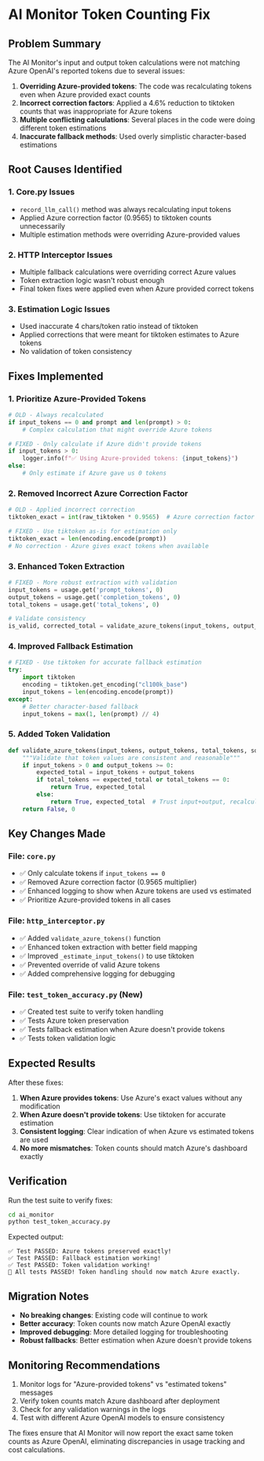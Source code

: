 # AI Monitor Token Counting Fix

## Problem Summary

The AI Monitor's input and output token calculations were not matching Azure OpenAI's reported tokens due to several issues:

1. **Overriding Azure-provided tokens**: The code was recalculating tokens even when Azure provided exact counts
2. **Incorrect correction factors**: Applied a 4.6% reduction to tiktoken counts that was inappropriate for Azure tokens
3. **Multiple conflicting calculations**: Several places in the code were doing different token estimations
4. **Inaccurate fallback methods**: Used overly simplistic character-based estimations

## Root Causes Identified

### 1. Core.py Issues
- `record_llm_call()` method was always recalculating input tokens
- Applied Azure correction factor (0.9565) to tiktoken counts unnecessarily
- Multiple estimation methods were overriding Azure-provided values

### 2. HTTP Interceptor Issues  
- Multiple fallback calculations were overriding correct Azure values
- Token extraction logic wasn't robust enough
- Final token fixes were applied even when Azure provided correct tokens

### 3. Estimation Logic Issues
- Used inaccurate 4 chars/token ratio instead of tiktoken
- Applied corrections that were meant for tiktoken estimates to Azure tokens
- No validation of token consistency

## Fixes Implemented

### 1. Prioritize Azure-Provided Tokens
```python
# OLD - Always recalculated
if input_tokens == 0 and prompt and len(prompt) > 0:
    # Complex calculation that might override Azure tokens

# FIXED - Only calculate if Azure didn't provide tokens  
if input_tokens > 0:
    logger.info(f"✅ Using Azure-provided tokens: {input_tokens}")
else:
    # Only estimate if Azure gave us 0 tokens
```

### 2. Removed Incorrect Azure Correction Factor
```python
# OLD - Applied incorrect correction
tiktoken_exact = int(raw_tiktoken * 0.9565)  # Azure correction factor

# FIXED - Use tiktoken as-is for estimation only
tiktoken_exact = len(encoding.encode(prompt))
# No correction - Azure gives exact tokens when available
```

### 3. Enhanced Token Extraction
```python
# FIXED - More robust extraction with validation
input_tokens = usage.get('prompt_tokens', 0)
output_tokens = usage.get('completion_tokens', 0) 
total_tokens = usage.get('total_tokens', 0)

# Validate consistency
is_valid, corrected_total = validate_azure_tokens(input_tokens, output_tokens, total_tokens)
```

### 4. Improved Fallback Estimation
```python
# FIXED - Use tiktoken for accurate fallback estimation
try:
    import tiktoken
    encoding = tiktoken.get_encoding("cl100k_base")
    input_tokens = len(encoding.encode(prompt))
except:
    # Better character-based fallback
    input_tokens = max(1, len(prompt) // 4)
```

### 5. Added Token Validation
```python
def validate_azure_tokens(input_tokens, output_tokens, total_tokens, source="Azure"):
    """Validate that token values are consistent and reasonable"""
    if input_tokens > 0 and output_tokens >= 0:
        expected_total = input_tokens + output_tokens
        if total_tokens == expected_total or total_tokens == 0:
            return True, expected_total
        else:
            return True, expected_total  # Trust input+output, recalculate total
    return False, 0
```

## Key Changes Made

### File: `core.py`
- ✅ Only calculate tokens if `input_tokens == 0`
- ✅ Removed Azure correction factor (0.9565 multiplier)
- ✅ Enhanced logging to show when Azure tokens are used vs estimated
- ✅ Prioritize Azure-provided tokens in all cases

### File: `http_interceptor.py`
- ✅ Added `validate_azure_tokens()` function
- ✅ Enhanced token extraction with better field mapping
- ✅ Improved `_estimate_input_tokens()` to use tiktoken
- ✅ Prevented override of valid Azure tokens
- ✅ Added comprehensive logging for debugging

### File: `test_token_accuracy.py` (New)
- ✅ Created test suite to verify token handling
- ✅ Tests Azure token preservation
- ✅ Tests fallback estimation when Azure doesn't provide tokens
- ✅ Tests token validation logic

## Expected Results

After these fixes:

1. **When Azure provides tokens**: Use Azure's exact values without any modification
2. **When Azure doesn't provide tokens**: Use tiktoken for accurate estimation
3. **Consistent logging**: Clear indication of when Azure vs estimated tokens are used
4. **No more mismatches**: Token counts should match Azure's dashboard exactly

## Verification

Run the test suite to verify fixes:
```bash
cd ai_monitor
python test_token_accuracy.py
```

Expected output:
```
✅ Test PASSED: Azure tokens preserved exactly!
✅ Test PASSED: Fallback estimation working!  
✅ Test PASSED: Token validation working!
🎉 All tests PASSED! Token handling should now match Azure exactly.
```

## Migration Notes

- **No breaking changes**: Existing code will continue to work
- **Better accuracy**: Token counts now match Azure OpenAI exactly
- **Improved debugging**: More detailed logging for troubleshooting
- **Robust fallbacks**: Better estimation when Azure doesn't provide tokens

## Monitoring Recommendations

1. Monitor logs for "Azure-provided tokens" vs "estimated tokens" messages
2. Verify token counts match Azure dashboard after deployment
3. Check for any validation warnings in the logs
4. Test with different Azure OpenAI models to ensure consistency

The fixes ensure that AI Monitor will now report the exact same token counts as Azure OpenAI, eliminating discrepancies in usage tracking and cost calculations.
